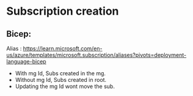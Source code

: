 # Subscription creation

## Bicep: 
Alias : https://learn.microsoft.com/en-us/azure/templates/microsoft.subscription/aliases?pivots=deployment-language-bicep

- With mg Id, Subs created in the mg.
- Without mg Id, Subs created in root.
- Updating the mg Id wont move the sub.
